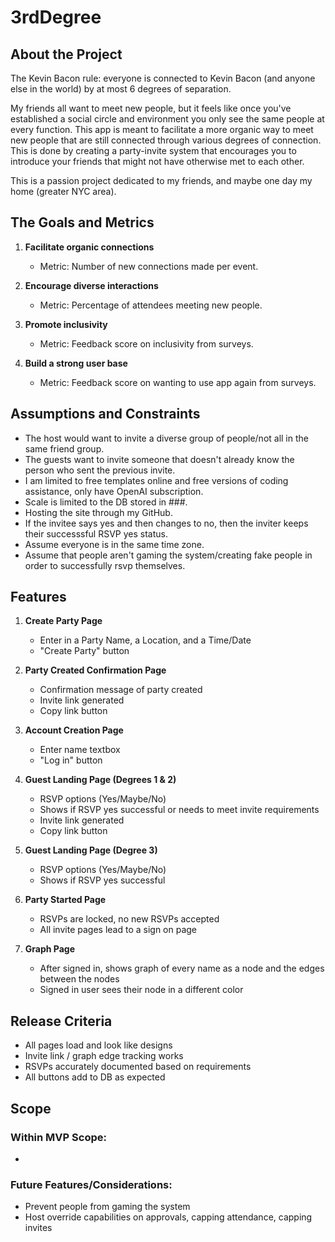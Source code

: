 # 3rdDegree

## About the Project 

The Kevin Bacon rule: everyone is connected to Kevin Bacon (and anyone else in the world) by at most 6 degrees of separation. 

My friends all want to meet new people, but it feels like once you've established a social circle and environment you only see the same people at every function. This app is meant to facilitate a more organic way to meet new people that are still connected through various degrees of connection. This is done by creating a party-invite system that encourages you to introduce your friends that might not have otherwise met to each other. 

This is a passion project dedicated to my friends, and maybe one day my home (greater NYC area). 

## The Goals and Metrics

1. **Facilitate organic connections**
   - Metric: Number of new connections made per event.

2. **Encourage diverse interactions**
   - Metric: Percentage of attendees meeting new people.

3. **Promote inclusivity**
   - Metric: Feedback score on inclusivity from surveys.

4. **Build a strong user base**
   - Metric: Feedback score on wanting to use app again from surveys. 

## Assumptions and Constraints

- The host would want to invite a diverse group of people/not all in the same friend group.
- The guests want to invite someone that doesn't already know the person who sent the previous invite.
- I am limited to free templates online and free versions of coding assistance, only have OpenAI subscription.
- Scale is limited to the DB stored in ###. 
- Hosting the site through my GitHub. 
- If the invitee says yes and then changes to no, then the inviter keeps their successsful RSVP yes status.
- Assume everyone is in the same time zone. 
- Assume that people aren't gaming the system/creating fake people in order to successfully rsvp themselves. 

## Features

1. **Create Party Page**
   - Enter in a Party Name, a Location, and a Time/Date
   - "Create Party" button

2. **Party Created Confirmation Page**
   - Confirmation message of party created 
   - Invite link generated
   - Copy link button 

3. **Account Creation Page**
   - Enter name textbox 
   - "Log in" button

3. **Guest Landing Page (Degrees 1 & 2)**
   - RSVP options (Yes/Maybe/No)
   - Shows if RSVP yes successful or needs to meet invite requirements
   - Invite link generated
   - Copy link button 

3. **Guest Landing Page (Degree 3)**
   - RSVP options (Yes/Maybe/No)
   - Shows if RSVP yes successful

4. **Party Started Page**
   - RSVPs are locked, no new RSVPs accepted
   - All invite pages lead to a sign on page

4. **Graph Page**
   - After signed in, shows graph of every name as a node and the edges between the nodes
   - Signed in user sees their node in a different color 

## Release Criteria

- All pages load and look like designs
- Invite link / graph edge tracking works 
- RSVPs accurately documented based on requirements
- All buttons add to DB as expected

## Scope

### Within MVP Scope: 
- 
### Future Features/Considerations: 
- Prevent people from gaming the system
- Host override capabilities on approvals, capping attendance, capping invites
